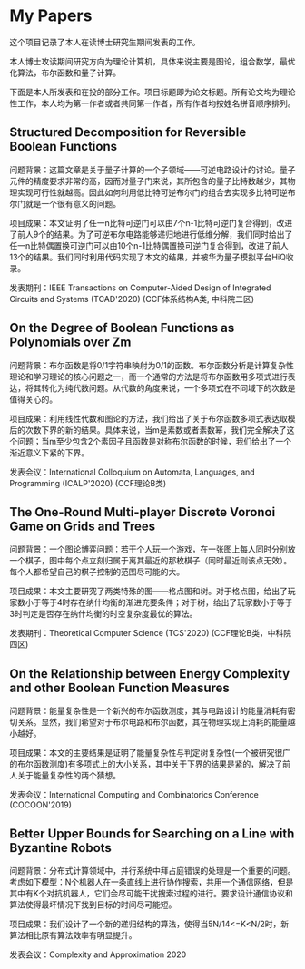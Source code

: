 # My Papers

这个项目记录了本人在读博士研究生期间发表的工作。

本人博士攻读期间研究方向为理论计算机，具体来说主要是图论，组合数学，最优化算法，布尔函数和量子计算。

下面是本人所发表和在投的部分工作。项目标题即为论文标题。所有论文均为理论性工作，本人均为第一作者或者共同第一作者，所有作者均按姓名拼音顺序排列。

## Structured Decomposition for Reversible Boolean Functions

问题背景：这篇文章是关于量子计算的一个子领域——可逆电路设计的讨论。量子元件的精度要求非常的高，因而对量子门来说，其所包含的量子比特数越少，其物理实现可行性就越高。因此如何利用低比特可逆布尔门的组合去实现多比特可逆布尔门就是一个很有意义的问题。

项目成果：本文证明了任一n比特可逆门可以由7个n-1比特可逆门复合得到，改进了前人9个的结果。为了可逆布尔电路能够递归地进行低维分解，我们同时给出了任一n比特偶置换可逆门可以由10个n-1比特偶置换可逆门复合得到，改进了前人13个的结果。我们同时利用代码实现了本文的结果，并被华为量子模拟平台HiQ收录。

发表期刊：IEEE Transactions on Computer-Aided Design of Integrated Circuits and Systems (TCAD'2020) (CCF体系结构A类, 中科院二区)

## On the Degree of Boolean Functions as Polynomials over Zm

问题背景：布尔函数是将0/1字符串映射为0/1的函数。布尔函数分析是计算复杂性理论和学习理论的核心问题之一，而一个通常的方法是将布尔函数用多项式进行表达，将其转化为纯代数问题。从代数的角度来说，一个多项式在不同域下的次数是值得关心的。

项目成果：利用线性代数和图论的方法，我们给出了关于布尔函数多项式表达取模后的次数下界的新的结果。具体来说，当m是素数或者素数幂，我们完全解决了这个问题；当m至少包含2个素因子且函数是对称布尔函数的时候，我们给出了一个渐近意义下紧的下界。

发表会议：International Colloquium on Automata, Languages, and Programming (ICALP'2020) (CCF理论B类)

## The One-Round Multi-player Discrete Voronoi Game on Grids and Trees

问题背景：一个图论博弈问题：若干个人玩一个游戏，在一张图上每人同时分别放一个棋子，图中每个点立刻归属于离其最近的那枚棋子（同时最近则该点无效）。每个人都希望自己的棋子控制的范围尽可能的大。

项目成果：本文主要研究了两类特殊的图——格点图和树。对于格点图，给出了玩家数小于等于4时存在纳什均衡的渐进充要条件；对于树，给出了玩家数小于等于3时判定是否存在纳什均衡的时空复杂度最优的算法。

发表期刊：Theoretical Computer Science (TCS'2020) (CCF理论B类，中科院四区)

## On the Relationship between Energy Complexity and other Boolean Function Measures

问题背景：能量复杂性是一个新兴的布尔函数测度，其与电路设计的能量消耗有密切关系。显然，我们希望对于布尔电路和布尔函数，其在物理实现上消耗的能量越小越好。

项目成果：本文的主要结果是证明了能量复杂性与判定树复杂性(一个被研究很广的布尔函数测度)有多项式上的大小关系，其中关于下界的结果是紧的，解决了前人关于能量复杂性的两个猜想。

发表会议：International Computing and Combinatorics Conference (COCOON'2019)

## Better Upper Bounds for Searching on a Line with Byzantine Robots

问题背景：分布式计算领域中，并行系统中拜占庭错误的处理是一个重要的问题。考虑如下模型：N个机器人在一条直线上进行协作搜索，共用一个通信网络，但是其中有K个对抗机器人，它们会尽可能干扰搜索过程的进行。要求设计通信协议和算法使得最坏情况下找到目标的时间尽可能短。

项目成果：我们设计了一个新的递归结构的算法，使得当5N/14<=K<N/2时，新算法相比原有算法效率有明显提升。

发表会议：Complexity and Approximation 2020
